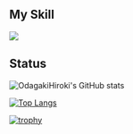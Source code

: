 <!-- ### Hi there 👋 -->

<!--
**OdagakiHiroki/OdagakiHiroki** is a ✨ _special_ ✨ repository because its `README.md` (this file) appears on your GitHub profile.

Here are some ideas to get you started:

- 🔭 I’m currently working on ...
- 🌱 I’m currently learning ...
- 👯 I’m looking to collaborate on ...
- 🤔 I’m looking for help with ...
- 💬 Ask me about ...
- 📫 How to reach me: ...
- 😄 Pronouns: ...
- ⚡ Fun fact: ...
-->

## My Skill
<img src="https://skillicons.dev/icons?i=ts,js,react,redux,nextjs,go,php,express,nestjs,nodejs,docker,git,github,postgres,mysql,vscode" />

## Status
![OdagakiHiroki's GitHub stats](https://github-readme-stats.vercel.app/api?username=OdagakiHiroki&show_icons=true)

[![Top Langs](https://github-readme-stats.vercel.app/api/top-langs/?username=OdagakiHiroki&layout=pie&cachesinaide)](https://github.com/anuraghazra/github-readme-stats)

[![trophy](https://github-profile-trophy.vercel.app/?username=OdagakiHiroki)](https://github.com/ryo-ma/github-profile-trophy)
